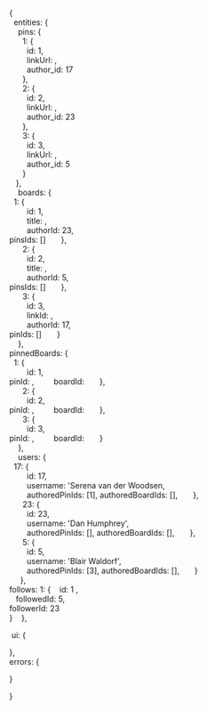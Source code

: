 {  
  entities: {  
    pins: {  
      1: {  
        id: 1,  
        linkUrl: ,  
        author_id: 17  
      },  
      2: {  
        id: 2,  
        linkUrl: ,  
        author_id: 23  
      },  
      3: {  
        id: 3,  
        linkUrl: ,  
        author_id: 5  
      }  
    },  
    boards: {  
      1: {  
        id: 1,  
        title: ,  
        authorId: 23,  
        pinsIds: []
      },  
      2: {  
        id: 2,  
        title: ,  
        authorId: 5,  
        pinsIds: []
      },  
      3: {  
        id: 3,  
        linkId: ,  
        authorId: 17,  
        pinIds: []
      }  
    },  
    pinnedBoards: {  
      1: {  
        id: 1,  
        pinId:  ,
        boardId: 
      },  
      2: {  
        id: 2,  
        pinId:  ,
        boardId: 
      },  
      3: {  
        id: 3,  
        pinId:  ,
        boardId: 
      }  
    },  
    users: {  
      17: {  
        id: 17,  
        username: 'Serena van der Woodsen,  
        authoredPinIds: [1], 
        authoredBoardIds: [],
      },  
      23: {  
        id: 23,  
        username: 'Dan Humphrey',  
        authoredPinIds: [], 
        authoredBoardIds: [],
      },  
      5: {  
        id: 5,  
        username: 'Blair Waldorf',  
        authoredPinIds: [3], 
        authoredBoardIds: [],
      }  
     },  
     follows: 
        1: {
        id: 1 ,  
        followedId: 5,  
        followerId: 23   
     }
   },  
   
 ui: {  
 
 },  
 errors: {  
 
 }  

} 

